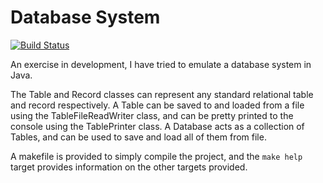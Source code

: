 # Database System
[![Build Status](https://travis-ci.org/rjmcf/DatabaseSystem.svg?branch=interactive)](https://travis-ci.org/rjmcf/DatabaseSystem)

An exercise in development, I have tried to emulate a database system in Java.

The Table and Record classes can represent any standard relational table and record respectively.
A Table can be saved to and loaded from a file using the TableFileReadWriter class, and can be pretty printed to the console using the TablePrinter class.
A Database acts as a collection of Tables, and can be used to save and load all of them
from file.

A makefile is provided to simply compile the project, and the `make help` target provides
information on the other targets provided.

